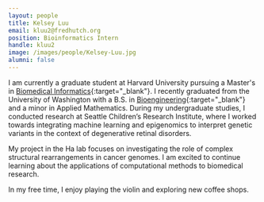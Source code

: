 ```yaml
---
layout: people
title: Kelsey Luu
email: kluu2@fredhutch.org
position: Bioinformatics Intern
handle: kluu2
image: /images/people/Kelsey-Luu.jpg
alumni: false
---
```


I am currently a graduate student at Harvard University pursuing a Master's in [Biomedical Informatics](https://dbmi.hms.harvard.edu/){:target="_blank"}. I recently graduated from the University of Washington with a B.S. in [Bioengineering](https://bioe.uw.edu/){:target="_blank"} and a minor in Applied Mathematics. During my undergraduate studies, I conducted research at Seattle Children’s Research Institute, where I worked towards integrating machine learning and epigenomics to interpret genetic variants in the context of degenerative retinal disorders.

My project in the Ha lab focuses on investigating the role of complex structural rearrangements in cancer genomes. I am excited to continue learning about the applications of computational methods to biomedical research.

In my free time, I enjoy playing the violin and exploring new coffee shops.
